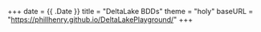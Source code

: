 +++
date = {{ .Date }}
title = "DeltaLake BDDs"
theme        = "holy"
baseURL = "https://phillhenry.github.io/DeltaLakePlayground/"
+++
